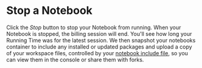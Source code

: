# Stop a Notebook

Click the _Stop_ button to stop your Notebook from running. When your Notebook is stopped, the billing session will end. You'll see how long your Running Time was for the latest session. We then snapshot your notebooks container to include any installed or updated packages and upload a copy of your workspace files, controlled by your [notebook include file](../../notebook-include), so you can view them in the console or share them with forks.
